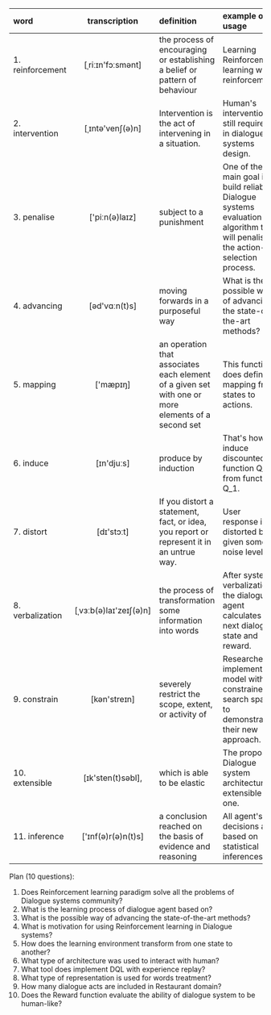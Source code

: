 | word | transcription     | definition | example of usage |
| :------------- | :-------------: | :------------- | :------------- |
| 1. reinforcement | [ˌriːɪn'fɔːsmənt]  | the process of encouraging or establishing a belief or pattern of behaviour  | Learning Reinforcement learning with reinforcement. |
|  2. intervention | [ˌɪntə'venʃ(ə)n]     | Intervention is the act of intervening in a situation. | Human's intervention is still required in dialogue systems design.  |
| 3. penalise | ['piːn(ə)laɪz] | subject to a punishment | One of the main goal is to build reliable Dialogue systems evaluation algorithm that will penalise the action-selection process. |
| 4. advancing | [əd'vɑːn(t)s]  | moving forwards in a purposeful way | What is the possible way of advancing the state-of-the-art methods? |
| 5. mapping | ['mæpɪŋ] | an operation that associates each element of a given set with one or more elements of a second set | This function does define mapping from states to actions. |
| 6. induce | [ɪn'djuːs] | produce by induction | That's how we induce discounted function Q_2 from function Q_1.  |
| 7. distort | [dɪ'stɔːt] | If you distort a statement, fact, or idea, you report or represent it in an untrue way. | User response is distorted by given some noise level. |
| 8. verbalization | [ˌvɜːb(ə)laɪ'zeɪʃ(ə)n] | the process of transformation some information into words | After system's verbalization the dialogue agent calculates next dialogue state and reward. |
| 9. constrain | [kən'streɪn] | severely restrict the scope, extent, or activity of | Researchers implemented model with constrained search spaces to demonstrate their new approach.  |
| 10. extensible | [ɪk'sten(t)səbl], | which is able to be elastic | The proposed Dialogue system architecture is extensible one. |
| 11. inference | ['ɪnf(ə)r(ə)n(t)s] | a conclusion reached on the basis of evidence and reasoning | All agent's decisions are based on statistical inferences. |



Plan (10 questions):
1. Does Reinforcement learning paradigm solve all the problems of Dialogue systems community?
2. What is the learning process of dialogue agent based on?
3. What is the possible way of advancing the state-of-the-art methods?
4. What is motivation for using Reinforcement learning in Dialogue systems?
5. How does the learning environment transform from one state to another?
6. What type of architecture was used to interact with human?
7. What tool does implement DQL with experience replay?
8. What type of representation is used for words treatment?
9. How many dialogue acts are included in Restaurant domain?
10. Does the Reward function evaluate the ability of dialogue system to be human-like?
